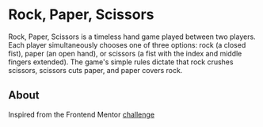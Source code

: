 # Rock, Paper, Scissors
Rock, Paper, Scissors is a timeless hand game played between two players. Each player simultaneously chooses one of three options: rock (a closed fist), paper (an open hand), or scissors (a fist with the index and middle fingers extended). The game's simple rules dictate that rock crushes scissors, scissors cuts paper, and paper covers rock.

## About
Inspired from the Frontend Mentor [challenge](https://www.frontendmentor.io/challenges/rock-paper-scissors-game-pTgwgvgH/hub)